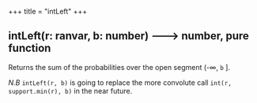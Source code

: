 +++
title = "intLeft"
+++

## intLeft(r: ranvar, b: number) 🡒 number, pure function

Returns the sum of the probabilities over the open segment \(-$\infty$, `b` \].

_N.B_ `intLeft(r, b)` is going to replace the more convolute call `int(r, support.min(r), b)` in the near future.
